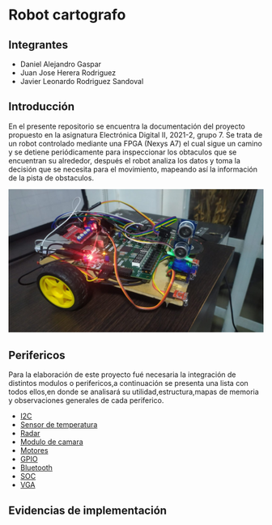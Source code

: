 # Robot cartografo
##  Integrantes
* Daniel Alejandro Gaspar
* Juan Jose Herera Rodriguez
* Javier Leonardo Rodriguez Sandoval


##  Introducción

En el presente repositorio se encuentra la documentación del proyecto propuesto en la asignatura Electrónica Digital II, 2021-2, grupo 7. Se trata de un robot controlado mediante una FPGA (Nexys A7) el cual sigue un camino y se detiene periódicamente para inspeccionar los obtaculos que se encuentran su alrededor, después el robot analiza los datos y toma la decisión que se necesita para el movimiento, mapeando así la información de la pista de obstaculos.

![Robot](https://github.com/unal-edigital2-labs/wp08-2021-2-gr07/blob/main/Imagenes%20github/WhatsApp%20Image%202022-01-27%20at%2011.39.49%20AM.jpeg "Robot cartógrafo")

##  Perifericos

Para la elaboración de este proyecto fué necesaria la integración de distintos modulos o perifericos,a continuación se presenta una lista con todos ellos,en donde se analisará su utilidad,estructura,mapas de memoria y observaciones generales de cada periferico.

* [I2C](dirección.enlace.aquí "título del enlace aquí")
* [Sensor de temperatura](dirección.enlace.aquí "título del enlace aquí")
* [Radar](https://github.com/unal-edigital2-labs/wp08-2021-2-gr07/blob/main/Radar.md "título del enlace aquí")
* [Modulo de camara](https://github.com/unal-edigital2-labs/wp08-2021-2-gr07/blob/main/Camara.md "aquí")
* [Motores](https://github.com/unal-edigital2-labs/wp08-2021-2-gr07/blob/main/Ruedas.md "Notores")
* [GPIO](https://github.com/unal-edigital2-labs/wp08-2021-2-gr07/blob/main/GPIO.md "título del enlace aquí")
* [Bluetooth](https://github.com/unal-edigital2-labs/wp08-2021-2-gr07/blob/main/bluetooth.md "título del enlace aquí")
* [SOC](https://github.com/unal-edigital2-labs/wp08-2021-2-gr07/new/main "título del enlace aquí")
* [VGA](https://github.com/unal-edigital2-labs/wp08-2021-2-gr07/new/main "título del enlace aquí")

## Evidencias de implementación
